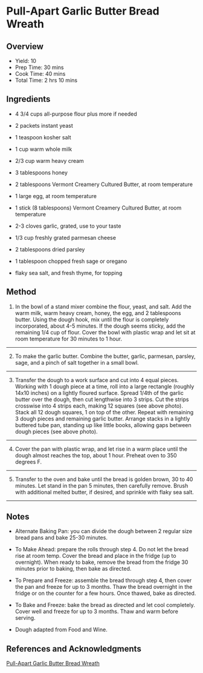 # Pull-Apart Garlic Butter Bread Wreath

## Overview

- Yield: 10
- Prep Time: 30 mins
- Cook Time: 40 mins
- Total Time: 2 hrs 10 mins

## Ingredients

- 4 3/4 cups all-purpose flour plus more if needed

- 2 packets instant yeast

- 1 teaspoon kosher salt

- 1 cup warm whole milk

- 2/3 cup warm heavy cream

- 3 tablespoons honey

- 2 tablespoons Vermont Creamery Cultured Butter, at room temperature

- 1 large egg, at room temperature

- 1 stick (8 tablespoons) Vermont Creamery Cultured Butter, at room temperature

- 2-3 cloves garlic, grated, use to your taste

- 1/3 cup freshly grated parmesan cheese

- 2 tablespoons dried parsley

- 1 tablespoon chopped fresh sage or oregano

- flaky sea salt, and fresh thyme, for topping

## Method

1. In the bowl of a stand mixer combine the flour, yeast, and salt. Add the warm milk, warm heavy cream, honey, the egg, and 2 tablespoons butter. Using the dough hook, mix until the flour is completely incorporated, about 4-5 minutes. If the dough seems sticky, add the remaining 1/4 cup of flour. Cover the bowl with plastic wrap and let sit at room temperature for 30 minutes to 1 hour.
---

2. To make the garlic butter. Combine the butter, garlic, parmesan, parsley, sage, and a pinch of salt together in a small bowl.
---

3. Transfer the dough to a work surface and cut into 4 equal pieces. Working with 1 dough piece at a time, roll into a large rectangle (roughly 14x10 inches) on a lightly floured surface. Spread 1/4th of the garlic butter over the dough, then cut lengthwise into 3 strips. Cut the strips crosswise into 4 strips each, making 12 squares (see above photo). Stack all 12 dough squares, 1 on top of the other. Repeat with remaining 3 dough pieces and remaining garlic butter. Arrange stacks in a lightly buttered tube pan, standing up like little books, allowing gaps between dough pieces (see above photo).
---

4. Cover the pan with plastic wrap, and let rise in a warm place until the dough almost reaches the top, about 1 hour. Preheat oven to 350 degrees F.
---

5. Transfer to the oven and bake until the bread is golden brown, 30 to 40 minutes. Let stand in the pan 5 minutes, then carefully remove. Brush with additional melted butter, if desired, and sprinkle with flaky sea salt.
---


## Notes

- Alternate Baking Pan: you can divide the dough between 2 regular size bread pans and bake 25-30 minutes.

- To Make Ahead: prepare the rolls through step 4. Do not let the bread rise at room temp. Cover the bread and place in the fridge (up to overnight). When ready to bake, remove the bread from the fridge 30 minutes prior to baking, then bake as directed.

- To Prepare and Freeze: assemble the bread through step 4, then cover the pan and freeze for up to 3 months. Thaw the bread overnight in the fridge or on the counter for a few hours. Once thawed, bake as directed.

- To Bake and Freeze: bake the bread as directed and let cool completely. Cover well and freeze for up to 3 months. Thaw and warm before serving.

- Dough adapted from Food and Wine.

## References and Acknowledgments

[Pull-Apart Garlic Butter Bread Wreath](https://www.halfbakedharvest.com/pull-apart-garlic-butter-bread-wreath/#bo-recipe)
